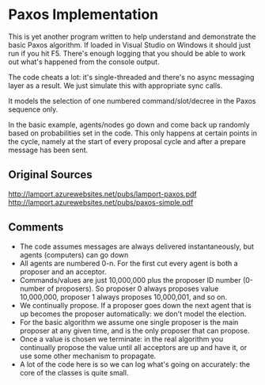 ﻿# Paxos Implementation

This is yet another program written to help understand and demonstrate the basic Paxos algorithm.  If loaded in Visual Studio on Windows it should just run if you hit F5.  There's enough logging that you should be able to work out what's happened from the console output.

The code cheats a lot: it's single-threaded and there's no async messaging layer as a result.  We just simulate this with appropriate sync calls.  

It models the selection of one numbered command/slot/decree in the Paxos sequence only.

In the basic example, agents/nodes go down and come back up randomly based on probabilities set in the code.  This only happens at certain points in the cycle, namely at the start of every proposal cycle and after a prepare message has been sent.

 ## Original Sources

http://lamport.azurewebsites.net/pubs/lamport-paxos.pdf  
http://lamport.azurewebsites.net/pubs/paxos-simple.pdf

## Comments  

 * The code assumes messages are always delivered instantaneously, but agents (computers) can go down
 * All agents are numbered 0-n.  For the first cut every agent is both a proposer and an acceptor.
 * Commands/values are just 10,000,000 plus the proposer ID number (0-number of proposers).  So proposer 0 always proposes value 10,000,000, proposer 1 always proposes 10,000,001, and so on.
 * We continually propose.  If a proposer goes down the next agent that is up becomes the proposer automatically: we don't model the election.
 * For the basic algorithm we assume one single proposer is the main proposer at any given time, and is the only proposer that can propose.
 * Once a value is chosen we terminate: in the real algorithm you continually propose the value until all acceptors are up and have it, or use some other mechanism to propagate.
 * A lot of the code here is so we can log what's going on accurately: the core of the classes is quite small.
